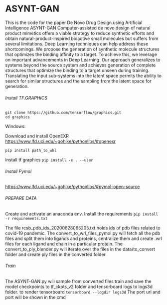 # ASYNT-GAN
This is the code for the paper De Novo Drug Design using Artificial Intelligence ASYNT-GAN
Computer-assisted de novo design of natural product mimetics offers a viable strategy to reduce synthetic efforts and obtain natural-product-inspired bioactive small molecules but suffers from several limitations. Deep Learning techniques can help address these shortcomings. We propose the generation of synthetic molecule structures that optimizes the binding affinity to a target. To achieve this, we leverage on important advancements in Deep Learning. Our approach generalizes to systems beyond the source system and achieves generation of complete structures that optimize the binding to a target unseen during training. Translating the input sub-systems into the latent space permits the ability to search for similar structures and the sampling from the latent space for generation.


###### Install TF.GRAPHICS

```
git clone https://github.com/tensorflow/graphics.git
cd graphics
```
Windows:

Download  and install OpenEXR
https://www.lfd.uci.edu/~gohlke/pythonlibs/#openexr  

`pip install path_to_whl`

Install tf graphics
`pip install -e . --user`

###### Install Pymol

https://www.lfd.uci.edu/~gohlke/pythonlibs/#pymol-open-source

###### PREPARE DATA
Create and activate an anaconda env.
Install the requirements 
`pip install -r requirements.txt`

The file rcsb_pdb_ids_20200628065205.txt holds ids of pdb files related to covid-19 pandemic.
The convert_to_wrl_files_pymol.py will fetch all the pdb files and split them into ligands and proteins, centralize them and create .wrl files for each ligand and chain in a particular protein.
The convert_to_ply_blender.py will iterate over the files in the data/to_convert folder and create ply files in the converted folder

###### Train
The ASYNT-GAN.py  will sample from converted files train and save the model checkpoints to tf_ckpts_v2 folder and tensorboard logs to logs3d folder.
to render tensorboard 
`tensorboard --logdir logs3d`
The port url and port will be shown in the cmd